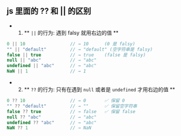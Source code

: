 ## js 里面的 ?? 和 || 的区别


- 1. ** `||` 的行为: 遇到 falsy 就用右边的值 **

```js
0 || 10                 // → 10      (0 是 falsy)
"" || "default"         // → "default" (空字符串是 falsy)
false || true           // → true    (false 是 falsy)
null || "abc"           // → "abc"
undefined || "abc"      // → "abc"
NaN || 1                // → 1
```

- 2. ** `??` 的行为: 只有在遇到 `null` 或者是 `undefined` 才用右边的值 **

```js
0 ?? 10                 // → 0       ✅ 保留 0
"" ?? "default"         // → ""      ✅ 保留空字符串
false ?? true           // → false   ✅ 保留 false
null ?? "abc"           // → "abc"
undefined ?? "abc"      // → "abc"
NaN ?? 1                // → NaN
```





